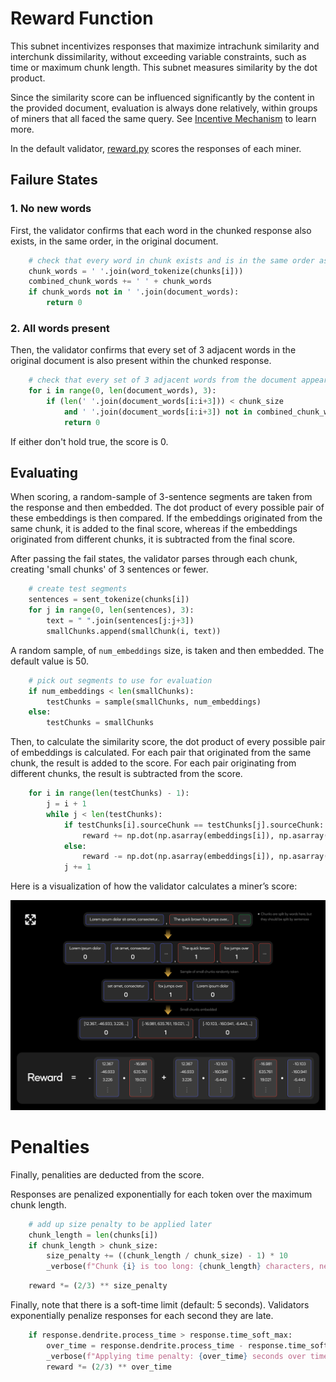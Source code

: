 # Reward Function

This subnet incentivizes responses that maximize intrachunk similarity and interchunk dissimilarity, without exceeding variable constraints, such as time or maximum chunk length. This subnet measures similarity by the dot product.

Since the similarity score can be influenced significantly by the content in the provided document, evaluation is always done relatively, within groups of miners that all faced the same query. See [Incentive Mechanism](./incentive_mechanism.md) to learn more.

In the default validator, [reward.py](../chunking/validator/reward.py) scores the responses of each miner.

## Failure States

### 1. No new words
First, the validator confirms that each word in the chunked response also exists, in the same order, in the original document.
```python
    # check that every word in chunk exists and is in the same order as the source document
    chunk_words = ' '.join(word_tokenize(chunks[i]))
    combined_chunk_words += ' ' + chunk_words
    if chunk_words not in ' '.join(document_words):
        return 0
```
### 2. All words present
Then, the validator confirms that every set of 3 adjacent words in the original document is also present within the chunked response.
```python
    # check that every set of 3 adjacent words from the document appears in the chunks
    for i in range(0, len(document_words), 3):
        if (len(' '.join(document_words[i:i+3])) < chunk_size
            and ' '.join(document_words[i:i+3]) not in combined_chunk_words):
            return 0
```

If either don't hold true, the score is 0.

## Evaluating

When scoring, a random-sample of 3-sentence segments are taken from the response and then embedded. The dot product of every possible pair of these embeddings is then compared. If the embeddings originated from the same chunk, it is added to the final score, whereas if the embeddings originated from different chunks, it is subtracted from the final score.

After passing the fail states, the validator parses through each chunk, creating 'small chunks' of 3 sentences or fewer.

```python
    # create test segments
    sentences = sent_tokenize(chunks[i])
    for j in range(0, len(sentences), 3):
        text = " ".join(sentences[j:j+3])
        smallChunks.append(smallChunk(i, text))
```

A random sample, of `num_embeddings` size, is taken and then embedded. The default value is 50.

```python
    # pick out segments to use for evaluation
    if num_embeddings < len(smallChunks):
        testChunks = sample(smallChunks, num_embeddings)
    else:
        testChunks = smallChunks
```

Then, to calculate the similarity score, the dot product of every possible pair of embeddings is calculated. For each pair that originated from the same chunk, the result is added to the score. For each pair originating from different chunks, the result is subtracted from the score.

```python
    for i in range(len(testChunks) - 1):
        j = i + 1
        while j < len(testChunks):
            if testChunks[i].sourceChunk == testChunks[j].sourceChunk:
                reward += np.dot(np.asarray(embeddings[i]), np.asarray(embeddings[j]))
            else:
                reward -= np.dot(np.asarray(embeddings[i]), np.asarray(embeddings[j]))
            j += 1  
```

Here is a visualization of how the validator calculates a miner’s score:

![evaluations](../assets/evaluations.png)

# Penalties

Finally, penalities are deducted from the score.

Responses are penalized exponentially for each token over the maximum chunk length.
```python
    # add up size penalty to be applied later
    chunk_length = len(chunks[i])
    if chunk_length > chunk_size:            
        size_penalty += ((chunk_length / chunk_size) - 1) * 10            
        _verbose(f"Chunk {i} is too long: {chunk_length} characters, new size penalty: {size_penalty}")     

```
```python
    reward *= (2/3) ** size_penalty  
```


Finally, note that there is a soft-time limit (default: 5 seconds). Validators exponentially penalize responses for each second they are late.
```python
    if response.dendrite.process_time > response.time_soft_max:
        over_time = response.dendrite.process_time - response.time_soft_max
        _verbose(f"Applying time penalty: {over_time} seconds over time")
        reward *= (2/3) ** over_time
```